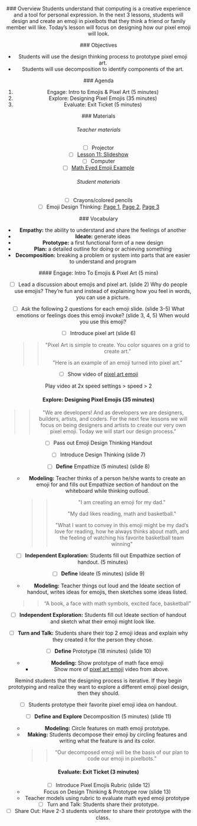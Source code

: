 <header title='Designing Pixel Emojis' subtitle='Lesson 11' bgColor='#FFA5AB'/>

<notable>

<iconp src='/icons/activity.png'>### Overview</iconp>
Students understand that computing is a creative experience and a tool for personal expression. In the next 3 lessons, students will design and create an emoji in pixelbots that they think a friend or family member will like. Today’s lesson will focus on designing how our pixel emoji will look.

<iconp src='/icons/objectives.png'>### Objectives</iconp>

- Students will use the design thinking process to prototype pixel emoji art.
- Students will use decomposition to identify components of the art.

<iconp src='/icons/agenda.png'>### Agenda</iconp>

1. Engage: Intro to Emojis & Pixel Art (5 minutes)
2. Explore: Designing Pixel Emojis (35 minutes)
3. Evaluate: Exit Ticket (5 minutes)

<note>

<iconp src='/icons/materials.png'>### Materials</iconp>

###### Teacher materials
- [ ] Projector
- [ ] [Lesson 11: Slideshow][slideshow]
- [ ] Computer
- [ ] [Math Eyed Emoji Example][example]

###### Student materials
- [ ] Crayons/colored pencils
- [ ] Emoji Design Thinking: [Page 1][worksheet1], [Page 2][worksheet2], [Page 3][worksheet3]

<iconp src='/icons/vocab.png'>### Vocabulary</iconp>

- **Empathy:** the ability to understand and share the feelings of another
- **Ideate:** generate ideas
- **Prototype:** a first functional form of a new design
- **Plan:** a detailed outline for doing or achieving something
- **Decomposition:** breaking a problem or system into parts that are easier to understand and program


</note>

<pagebreak/>
#### Engage: Intro To Emojis & Pixel Art (5 mins)

- [ ] Lead a discussion about emojis and pixel art. (slide 2)
  <iconp type='question'> Why do people use emojis? </iconp>
  <iconp type='answer'>They’re fun and instead of explaining how you feel in words, you can use a picture.</iconp>

- [ ] Ask the following 2 questions for each emoji slide. (slide 3-5)
  <iconp type='question'> What emotions or feelings does this emoji invoke? (slide 3, 4, 5) </iconp>
  <iconp type='question'> When would you use this emoji? </iconp>

- [ ] Introduce pixel art (slide 6)
  >>"Pixel Art is simple to create. You color squares on a grid to create art."     
  >>
  >>"Here is an example of an emoji turned into pixel art."

- [ ] Show video of [pixel art emoji](https://youtu.be/1w12ztafphk?t=32)

 <note type="tip" title="Tip">
 Play video at 2x speed  settings > speed > 2
 </note>



#### Explore: Designing Pixel Emojis (35 minutes)
 >>"We are developers! And as developers we are designers, builders, artists, and coders. For the next few lessons we will focus on being designers and artists to create our very own pixel emoji. Today we will start our design process."


- [ ] Pass out Emoji Design Thinking Handout
- [ ] Introduce Design Thinking (slide 7)

- [ ] **Define** Empathize (5 minutes) (slide 8)
  - **Modeling:** Teacher thinks of a person he/she wants to create an emoji for and fills out Empathize section of handout on the whiteboard while thinking outloud.
    >>"I am creating an emoji for my dad."
    >>
    >>"My dad likes reading, math and basketball."
    >>
    >>"What I want to convey in this emoji might be my dad’s love for reading, how he always thinks about math, and the feeling of watching his favorite basketball team winning"

- [ ] **Independent Exploration:** Students fill out Empathize section of handout. (5 minutes)

- [ ] **Define** Ideate  (5 minutes) (slide 9)
  -  **Modeling:** Teacher things out loud and the Ideate section of handout, writes ideas for emojis, then sketches some ideas listed.  
    >>“A book, a face with math symbols, excited face, basketball”

- [ ] **Independent Exploration:** Students fill out Ideate section of handout and sketch what their emoji might look like.

- [ ] **Turn and Talk:** Students share their top 2 emoji ideas and explain why they created it for the person they chose.

- [ ] **Define** Prototype (18 minutes) (slide 10)
  - **Modeling:** Show prototype of math face emoji
    - Show more of [pixel art emoji](https://youtu.be/1w12ztafphk?t=32) video from above.

<note type="reminder" title="Reminder">Remind students that the designing process is iterative. If they begin prototyping and realize they want to explore a different emoji pixel design, then they should.</note>

- [ ] Students prototype their favorite pixel emoji idea on handout.

- [ ] **Define and Explore** Decomposition (5 minutes) (slide 11)
  - **Modeling:** Circle features on math emoji prototype.
  - **Making:** Students decompose their emoji by circling features and writing what the feature is and its color.
    >> “Our decomposed emoji will be the basis of our plan to code our emoji in pixelbots.”


#### Evaluate: Exit Ticket (3 minutes)
- [ ] Introduce Pixel Emojis Rubric (slide 12)
  - Focus on Design Thinking & Prototype row (slide 13)
  - Teacher models using rubric to evaluate math eyed emoji prototype
- [ ] Turn and Talk: Students share their prototype.
- [ ] Share Out: Have 2-3 students volunteer to share their prototype with the class.

</notable>

[example]: https://drive.google.com/file/d/0BzdzqwuMjqy2eHNkTmVqaFlCbmM/view
[slideshow]: https://docs.google.com/presentation/d/1PA7nBcC0mxUcgpNjD782NmT9x8QhMdGVM4CGzLij20E/edit#slide=id.p
[worksheet1]: ../../worksheets/lesson11-worksheet1-1.pdf
[worksheet2]: ../../worksheets/lesson11-worksheet1-2.pdf
[worksheet3]: ../../worksheets/lesson11-worksheet1-3.pdf
